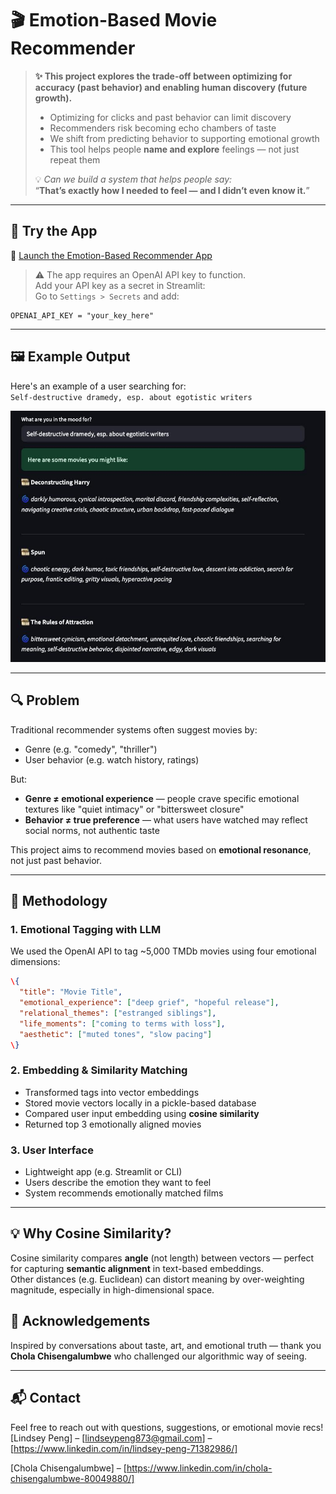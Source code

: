 # 🎬 Emotion-Based Movie Recommender

> **✨ This project explores the trade-off between optimizing for accuracy (past behavior) and enabling human discovery (future growth).**
> 
> - Optimizing for clicks and past behavior can limit discovery  
> - Recommenders risk becoming echo chambers of taste  
> - We shift from predicting behavior to supporting emotional growth  
> - This tool helps people **name and explore** feelings — not just repeat them  
> 
> 💡 *Can we build a system that helps people say:*  
> “**That’s exactly how I needed to feel — and I didn’t even know it.**”

---

## 🚀 Try the App

🔗 [Launch the Emotion-Based Recommender App](https://emotion-movie-recommender-gnfazrztxfmeyghyf444xo.streamlit.app/)

> ⚠️ The app requires an OpenAI API key to function.  
> Add your API key as a secret in Streamlit:  
> Go to `Settings > Secrets` and add:
```
OPENAI_API_KEY = "your_key_here"
```

---

## 🖼️ Example Output

Here's an example of a user searching for:  
`Self-destructive dramedy, esp. about egotistic writers`

![Example Output](example_screenshot.jpeg)

---

## 🔍 Problem

Traditional recommender systems often suggest movies by:
- Genre (e.g. "comedy", "thriller")
- User behavior (e.g. watch history, ratings)

But:
- **Genre ≠ emotional experience** — people crave specific emotional textures like "quiet intimacy" or "bittersweet closure"
- **Behavior ≠ true preference** — what users have watched may reflect social norms, not authentic taste

This project aims to recommend movies based on **emotional resonance**, not just past behavior.

---

## 🧠 Methodology

### 1. **Emotional Tagging with LLM**
We used the OpenAI API to tag ~5,000 TMDb movies using four emotional dimensions:

```json
\{
  "title": "Movie Title",
  "emotional_experience": ["deep grief", "hopeful release"],
  "relational_themes": ["estranged siblings"],
  "life_moments": ["coming to terms with loss"],
  "aesthetic": ["muted tones", "slow pacing"]
\}
```

### 2. **Embedding & Similarity Matching**
- Transformed tags into vector embeddings
- Stored movie vectors locally in a pickle-based database
- Compared user input embedding using **cosine similarity**
- Returned top 3 emotionally aligned movies

### 3. **User Interface**
- Lightweight app (e.g. Streamlit or CLI)
- Users describe the emotion they want to feel
- System recommends emotionally matched films

---

## 💡 Why Cosine Similarity?
Cosine similarity compares **angle** (not length) between vectors — perfect for capturing **semantic alignment** in text-based embeddings.  
Other distances (e.g. Euclidean) can distort meaning by over-weighting magnitude, especially in high-dimensional space.



## 🤝 Acknowledgements

Inspired by conversations about taste, art, and emotional truth — thank you **Chola Chisengalumbwe** who challenged our algorithmic way of seeing.

---

## 📬 Contact

Feel free to reach out with questions, suggestions, or emotional movie recs!  
[Lindsey Peng] – [lindseypeng873@gmail.com] – [https://www.linkedin.com/in/lindsey-peng-71382986/]

[Chola Chisengalumbwe]  – [https://www.linkedin.com/in/chola-chisengalumbwe-80049880/]
